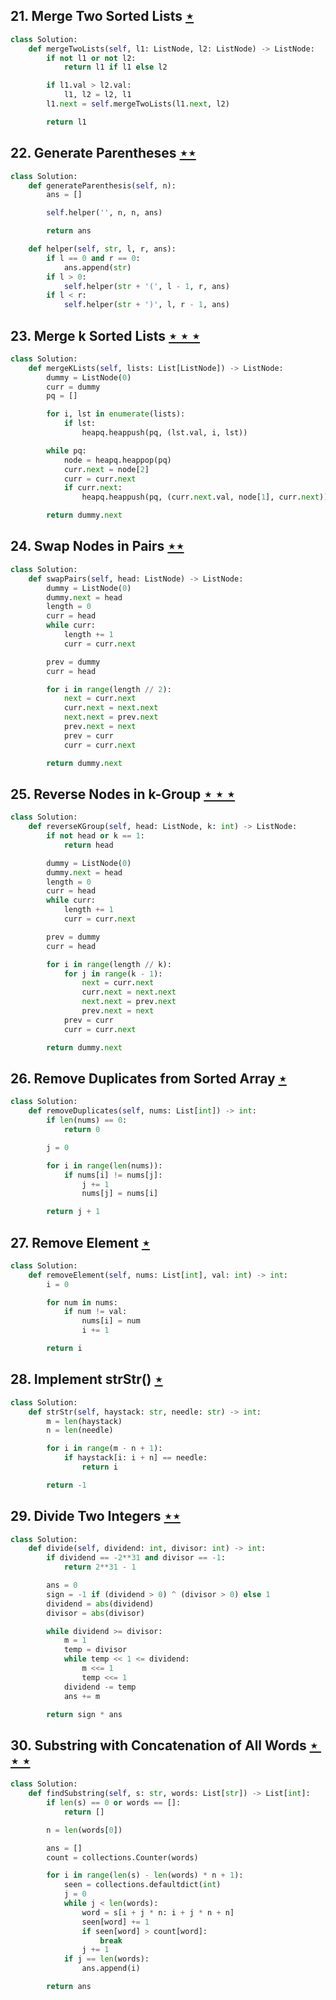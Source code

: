 ## 21. Merge Two Sorted Lists [$\star$](https://leetcode.com/problems/merge-two-sorted-lists)

```python
class Solution:
    def mergeTwoLists(self, l1: ListNode, l2: ListNode) -> ListNode:
        if not l1 or not l2:
            return l1 if l1 else l2

        if l1.val > l2.val:
            l1, l2 = l2, l1
        l1.next = self.mergeTwoLists(l1.next, l2)

        return l1
```

## 22. Generate Parentheses [$\star\star$](https://leetcode.com/problems/generate-parentheses)

```python
class Solution:
    def generateParenthesis(self, n):
        ans = []

        self.helper('', n, n, ans)

        return ans

    def helper(self, str, l, r, ans):
        if l == 0 and r == 0:
            ans.append(str)
        if l > 0:
            self.helper(str + '(', l - 1, r, ans)
        if l < r:
            self.helper(str + ')', l, r - 1, ans)
```

## 23. Merge k Sorted Lists [$\star\star\star$](https://leetcode.com/problems/merge-k-sorted-lists)

```python
class Solution:
    def mergeKLists(self, lists: List[ListNode]) -> ListNode:
        dummy = ListNode(0)
        curr = dummy
        pq = []

        for i, lst in enumerate(lists):
            if lst:
                heapq.heappush(pq, (lst.val, i, lst))

        while pq:
            node = heapq.heappop(pq)
            curr.next = node[2]
            curr = curr.next
            if curr.next:
                heapq.heappush(pq, (curr.next.val, node[1], curr.next))

        return dummy.next
```

## 24. Swap Nodes in Pairs [$\star\star$](https://leetcode.com/problems/swap-nodes-in-pairs)

```python
class Solution:
    def swapPairs(self, head: ListNode) -> ListNode:
        dummy = ListNode(0)
        dummy.next = head
        length = 0
        curr = head
        while curr:
            length += 1
            curr = curr.next

        prev = dummy
        curr = head

        for i in range(length // 2):
            next = curr.next
            curr.next = next.next
            next.next = prev.next
            prev.next = next
            prev = curr
            curr = curr.next

        return dummy.next
```

## 25. Reverse Nodes in k-Group [$\star\star\star$](https://leetcode.com/problems/reverse-nodes-in-k-group)

```python
class Solution:
    def reverseKGroup(self, head: ListNode, k: int) -> ListNode:
        if not head or k == 1:
            return head

        dummy = ListNode(0)
        dummy.next = head
        length = 0
        curr = head
        while curr:
            length += 1
            curr = curr.next

        prev = dummy
        curr = head

        for i in range(length // k):
            for j in range(k - 1):
                next = curr.next
                curr.next = next.next
                next.next = prev.next
                prev.next = next
            prev = curr
            curr = curr.next

        return dummy.next
```

## 26. Remove Duplicates from Sorted Array [$\star$](https://leetcode.com/problems/remove-duplicates-from-sorted-array)

```python
class Solution:
    def removeDuplicates(self, nums: List[int]) -> int:
        if len(nums) == 0:
            return 0

        j = 0

        for i in range(len(nums)):
            if nums[i] != nums[j]:
                j += 1
                nums[j] = nums[i]

        return j + 1
```

## 27. Remove Element [$\star$](https://leetcode.com/problems/remove-element)

```python
class Solution:
    def removeElement(self, nums: List[int], val: int) -> int:
        i = 0

        for num in nums:
            if num != val:
                nums[i] = num
                i += 1

        return i
```

## 28. Implement strStr() [$\star$](https://leetcode.com/problems/implement-strstr)

```python
class Solution:
    def strStr(self, haystack: str, needle: str) -> int:
        m = len(haystack)
        n = len(needle)

        for i in range(m - n + 1):
            if haystack[i: i + n] == needle:
                return i

        return -1
```

## 29. Divide Two Integers [$\star\star$](https://leetcode.com/problems/divide-two-integers)

```python
class Solution:
    def divide(self, dividend: int, divisor: int) -> int:
        if dividend == -2**31 and divisor == -1:
            return 2**31 - 1

        ans = 0
        sign = -1 if (dividend > 0) ^ (divisor > 0) else 1
        dividend = abs(dividend)
        divisor = abs(divisor)

        while dividend >= divisor:
            m = 1
            temp = divisor
            while temp << 1 <= dividend:
                m <<= 1
                temp <<= 1
            dividend -= temp
            ans += m

        return sign * ans
```

## 30. Substring with Concatenation of All Words [$\star\star\star$](https://leetcode.com/problems/substring-with-concatenation-of-all-words)

```python
class Solution:
    def findSubstring(self, s: str, words: List[str]) -> List[int]:
        if len(s) == 0 or words == []:
            return []

        n = len(words[0])

        ans = []
        count = collections.Counter(words)

        for i in range(len(s) - len(words) * n + 1):
            seen = collections.defaultdict(int)
            j = 0
            while j < len(words):
                word = s[i + j * n: i + j * n + n]
                seen[word] += 1
                if seen[word] > count[word]:
                    break
                j += 1
            if j == len(words):
                ans.append(i)

        return ans
```
